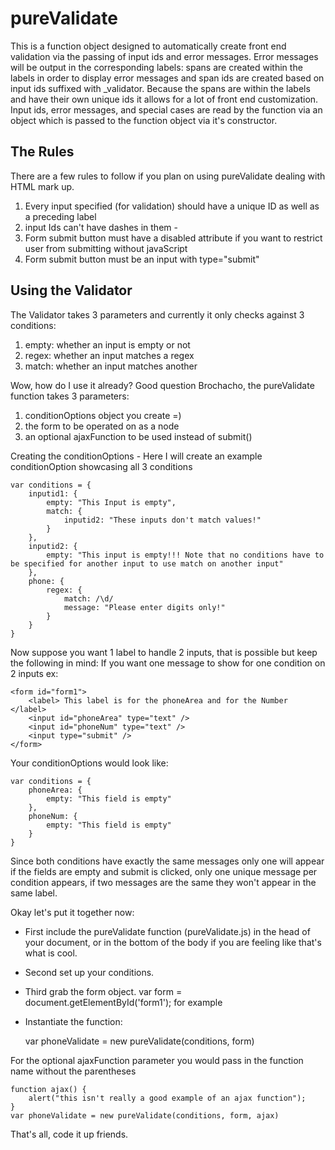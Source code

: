 pureValidate
================================

This is a function object designed to automatically create front end validation via the passing of input ids and error messages. Error messages will be output in the corresponding labels: spans are created within the labels in order to display error messages and span ids are created based on input ids suffixed with _validator. Because the spans are within the labels and have their own unique ids it allows for a lot of front end customization. Input ids, error messages, and special cases are read by the function via an object which is passed to the function object via it's constructor. 

The Rules
---------

There are a few rules to follow if you plan on using pureValidate dealing with HTML mark up.

1.    Every input specified (for validation) should have a unique ID as well as a preceding label
2.    input Ids can't have dashes in them - 
3.    Form submit button must have a disabled attribute if you want to restrict user from submitting without javaScript
4.    Form submit button must be an input with type="submit"

Using the Validator
-------------------

The Validator takes 3 parameters and currently it only checks against 3 conditions:

1.    empty: whether an input is empty or not
2.    regex: whether an input matches a regex
3.    match: whether an input matches another

Wow, how do I use it already?
Good question Brochacho, the pureValidate function takes 3 parameters:

1.    conditionOptions object you create =)
2.    the form to be operated on as a node
3.    an optional ajaxFunction to be used instead of submit()

Creating the conditionOptions - Here I will create an example conditionOption showcasing all 3 conditions

    var conditions = {
    	inputid1: {
    		empty: "This Input is empty",
    		match: {
    			inputid2: "These inputs don't match values!"
    		}
    	},
    	inputid2: {
    		empty: "This input is empty!!! Note that no conditions have to be specified for another input to use match on another input"
    	},
    	phone: {
    		regex: {
    			match: /\d/
    			message: "Please enter digits only!"
    		}
    	}
    }

Now suppose you want 1 label to handle 2 inputs, that is possible but keep the following in mind: 
If you want one message to show for one condition on 2 inputs ex:

	<form id="form1">
		<label> This label is for the phoneArea and for the Number </label>
		<input id="phoneArea" type="text" />
		<input id="phoneNum" type="text" />
		<input type="submit" />
	</form>

Your conditionOptions would look like: 

    var conditions = {
    	phoneArea: {
    		empty: "This field is empty"
    	},
    	phoneNum: {
    		empty: "This field is empty"
    	}
    }

Since both conditions have exactly the same messages only one will appear if the fields are empty and submit is clicked, only one unique message per condition appears, if two messages are the same they won't appear in the same label.

Okay let's put it together now:

* First include the pureValidate function (pureValidate.js) in the head of your document, or in the bottom of the body if you are feeling like that's what is cool.
* Second set up your conditions. 
* Third grab the form object. var form = document.getElementById('form1'); for example
* Instantiate the function: 

    var phoneValidate = new pureValidate(conditions, form)


For the optional ajaxFunction parameter you would pass in the function name without the parentheses

    function ajax() {
    	alert("this isn't really a good example of an ajax function");
    }
    var phoneValidate = new pureValidate(conditions, form, ajax)

That's all, code it up friends. 